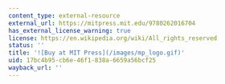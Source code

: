 ```yaml
---
content_type: external-resource
external_url: https://mitpress.mit.edu/9780262016704
has_external_license_warning: true
license: https://en.wikipedia.org/wiki/All_rights_reserved
status: ''
title: '![Buy at MIT Press](/images/mp_logo.gif)'
uid: 17bc4b95-cb6e-46f1-838a-6659a56bcf25
wayback_url: ''
---
```

